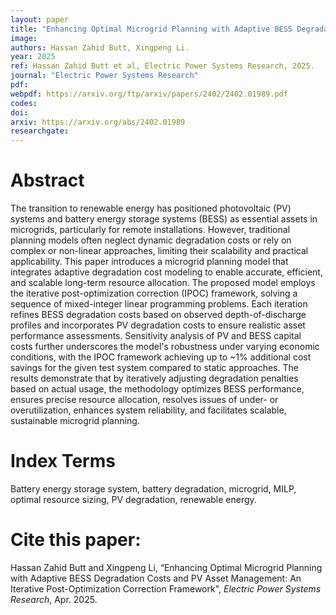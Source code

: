 ```yaml
---
layout: paper
title: "Enhancing Optimal Microgrid Planning with Adaptive BESS Degradation Costs and PV Asset Management: An Iterative Post-Optimization Correction Framework"
image: 
authors: Hassan Zahid Butt, Xingpeng Li.
year: 2025
ref: Hassan Zahid Butt et al, Electric Power Systems Research, 2025.  
journal: "Electric Power Systems Research"
pdf: 
webpdf: https://arxiv.org/ftp/arxiv/papers/2402/2402.01989.pdf
codes: 
doi: 
arxiv: https://arxiv.org/abs/2402.01989
researchgate: 
---
```


# Abstract
The transition to renewable energy has positioned photovoltaic (PV) systems and battery energy storage systems (BESS) as essential assets in microgrids, particularly for remote installations. However, traditional planning models often neglect dynamic degradation costs or rely on complex or non-linear approaches, limiting their scalability and practical applicability. This paper introduces a microgrid planning model that integrates adaptive degradation cost modeling to enable accurate, efficient, and scalable long-term resource allocation. The proposed model employs the iterative post-optimization correction (IPOC) framework, solving a sequence of mixed-integer linear programming problems. Each iteration refines BESS degradation costs based on observed depth-of-discharge profiles and incorporates PV degradation costs to ensure realistic asset performance assessments. Sensitivity analysis of PV and BESS capital costs further underscores the model's robustness under varying economic conditions, with the IPOC framework achieving up to ~1% additional cost savings for the given test system compared to static approaches. The results demonstrate that by iteratively adjusting degradation penalties based on actual usage, the methodology optimizes BESS performance, ensures precise resource allocation, resolves issues of under- or overutilization, enhances system reliability, and facilitates scalable, sustainable microgrid planning.

# Index Terms
Battery energy storage system, battery degradation, microgrid, MILP, optimal resource sizing, PV degradation, renewable energy.

# Cite this paper:
Hassan Zahid Butt and Xingpeng Li, “Enhancing Optimal Microgrid Planning with Adaptive BESS Degradation Costs and PV Asset Management: An Iterative Post-Optimization Correction Framework", *Electric Power Systems Research*, Apr. 2025.

